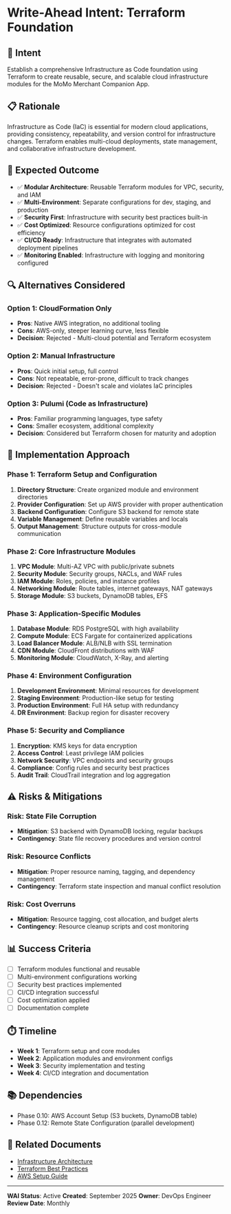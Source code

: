# Write-Ahead Intent: Terraform Foundation

## 🎯 Intent
Establish a comprehensive Infrastructure as Code foundation using Terraform to create reusable, secure, and scalable cloud infrastructure modules for the MoMo Merchant Companion App.

## 📋 Rationale
Infrastructure as Code (IaC) is essential for modern cloud applications, providing consistency, repeatability, and version control for infrastructure changes. Terraform enables multi-cloud deployments, state management, and collaborative infrastructure development.

## 🎯 Expected Outcome
- ✅ **Modular Architecture**: Reusable Terraform modules for VPC, security, and IAM
- ✅ **Multi-Environment**: Separate configurations for dev, staging, and production
- ✅ **Security First**: Infrastructure with security best practices built-in
- ✅ **Cost Optimized**: Resource configurations optimized for cost efficiency
- ✅ **CI/CD Ready**: Infrastructure that integrates with automated deployment pipelines
- ✅ **Monitoring Enabled**: Infrastructure with logging and monitoring configured

## 🔍 Alternatives Considered

### Option 1: CloudFormation Only
- **Pros**: Native AWS integration, no additional tooling
- **Cons**: AWS-only, steeper learning curve, less flexible
- **Decision**: Rejected - Multi-cloud potential and Terraform ecosystem

### Option 2: Manual Infrastructure
- **Pros**: Quick initial setup, full control
- **Cons**: Not repeatable, error-prone, difficult to track changes
- **Decision**: Rejected - Doesn't scale and violates IaC principles

### Option 3: Pulumi (Code as Infrastructure)
- **Pros**: Familiar programming languages, type safety
- **Cons**: Smaller ecosystem, additional complexity
- **Decision**: Considered but Terraform chosen for maturity and adoption

## 📝 Implementation Approach

### Phase 1: Terraform Setup and Configuration
1. **Directory Structure**: Create organized module and environment directories
2. **Provider Configuration**: Set up AWS provider with proper authentication
3. **Backend Configuration**: Configure S3 backend for remote state
4. **Variable Management**: Define reusable variables and locals
5. **Output Management**: Structure outputs for cross-module communication

### Phase 2: Core Infrastructure Modules
1. **VPC Module**: Multi-AZ VPC with public/private subnets
2. **Security Module**: Security groups, NACLs, and WAF rules
3. **IAM Module**: Roles, policies, and instance profiles
4. **Networking Module**: Route tables, internet gateways, NAT gateways
5. **Storage Module**: S3 buckets, DynamoDB tables, EFS

### Phase 3: Application-Specific Modules
1. **Database Module**: RDS PostgreSQL with high availability
2. **Compute Module**: ECS Fargate for containerized applications
3. **Load Balancer Module**: ALB/NLB with SSL termination
4. **CDN Module**: CloudFront distributions with WAF
5. **Monitoring Module**: CloudWatch, X-Ray, and alerting

### Phase 4: Environment Configuration
1. **Development Environment**: Minimal resources for development
2. **Staging Environment**: Production-like setup for testing
3. **Production Environment**: Full HA setup with redundancy
4. **DR Environment**: Backup region for disaster recovery

### Phase 5: Security and Compliance
1. **Encryption**: KMS keys for data encryption
2. **Access Control**: Least privilege IAM policies
3. **Network Security**: VPC endpoints and security groups
4. **Compliance**: Config rules and security best practices
5. **Audit Trail**: CloudTrail integration and log aggregation

## ⚠️ Risks & Mitigations

### Risk: State File Corruption
- **Mitigation**: S3 backend with DynamoDB locking, regular backups
- **Contingency**: State file recovery procedures and version control

### Risk: Resource Conflicts
- **Mitigation**: Proper resource naming, tagging, and dependency management
- **Contingency**: Terraform state inspection and manual conflict resolution

### Risk: Cost Overruns
- **Mitigation**: Resource tagging, cost allocation, and budget alerts
- **Contingency**: Resource cleanup scripts and cost monitoring

## 📊 Success Criteria
- [ ] Terraform modules functional and reusable
- [ ] Multi-environment configurations working
- [ ] Security best practices implemented
- [ ] CI/CD integration successful
- [ ] Cost optimization applied
- [ ] Documentation complete

## ⏱️ Timeline
- **Week 1**: Terraform setup and core modules
- **Week 2**: Application modules and environment configs
- **Week 3**: Security implementation and testing
- **Week 4**: CI/CD integration and documentation

## 📚 Dependencies
- Phase 0.10: AWS Account Setup (S3 buckets, DynamoDB table)
- Phase 0.12: Remote State Configuration (parallel development)

## 🔗 Related Documents
- [Infrastructure Architecture](../Areas/A-Infrastructure-Architecture.md)
- [Terraform Best Practices](../Areas/A-Terraform-Best-Practices.md)
- [AWS Setup Guide](../Resources/R-AWS-Setup-Guide.md)

---

**WAI Status**: Active
**Created**: September 2025
**Owner**: DevOps Engineer
**Review Date**: Monthly